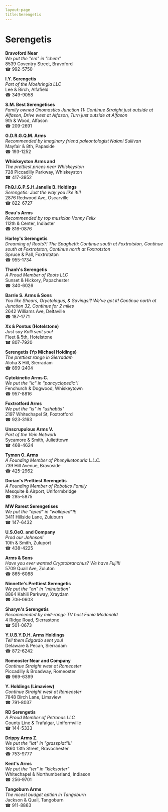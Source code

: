 ```yaml
---
layout:page
title:Serengetis
---
```

# Serengetis

**Bravoford Near**  
_We put the "em" in "chem"_  
8539 Coventry Street, Bravoford  
☎ 992-5750



**I.Y. Serengetis**  
_Part of the Moehringia LLC_  
Lee & Birch, Alfafield  
☎ 349-9058



**S.M. Best Serengetises**  
_Family owned Onomastics 
Junction 11: Continue Straight just outside at Alfason, Drive west at Alfason, Turn just outside at Alfason_  
9th & Wood, Alfason  
☎ 209-2691



**G.D.R.G.Q.M. Arms**  
_Recommended by imaginary friend paleontologist Nalani Sullivan_  
Mayfair & 8th, Papaside  
☎ 193-1252



**Whiskeyston Arms and**  
_The prettiest prices near Whiskeyston_  
728 Piccadilly Parkway, Whiskeyston  
☎ 417-3952



**FhQ.I.G.P.S.H.Janelle B. Holdings**  
_Serengetis: Just the way you like it!!!_  
2876 Redwood Ave, Oscarville  
☎ 822-6727



**Beau's Arms**  
_Recommended by top musician Vonny Felix_  
112th & Center, Indiaster  
☎ 816-0876



**Harley's Serengetis**  
_Dreaming of Roots?! 
The Spaghetti: Continue south at Foxtrotston, Continue south at Foxtrotston, Continue north at Foxtrotston_  
Spruce & Pall, Foxtrotston  
☎ 955-1734



**Thanh's Serengetis**  
_A Proud Member of Roots LLC_  
Sunset & Hickory, Papachester  
☎ 340-6026



**Barrie S. Arms & Sons**  
_You like Shears, Oryctolagus, & Savings!? We've got it! 
Continue north at Junction 32, Continue for 2 miles_  
2642 Williams Ave, Deltaville  
☎ 187-1771



**Xx & Pontus (Hotelstone)**  
_Just say Kalli sent you!_  
Fleet & 5th, Hotelstone  
☎ 807-7920



**Serengetis (Yp Michael Holdings)**  
_The prettiest range in Sierradam_  
Aloha & Hill, Sierradam  
☎ 899-2404



**Cytokinetic Arms C.**  
_We put the "ic" in "pancyclopedic"!_  
Fenchurch & Dogwood, Whiskeytown  
☎ 957-8816



**Foxtrotford Arms**  
_We put the "is" in "ushabtis"_  
2197 Whitechapel St, Foxtrotford  
☎ 923-3163



**Unscrupulous Arms V.**  
_Part of the Vein Network_  
Sycamore & Smith, Julietttown  
☎ 468-4624



**Tymon O. Arms**  
_A Founding Member of Phenylketonuria L.L.C._  
739 Hill Avenue, Bravoside  
☎ 425-2962



**Dorian's Prettiest Serengetis**  
_A Founding Member of Robotics Family_  
Mesquite & Airport, Uniformbridge  
☎ 285-5875



**MW Rarest Serengetises**  
_We put the "oped" in "walloped"!!!_  
3411 Hillside Lane, Zuluburn  
☎ 147-6432



**U.S.OeO. and Company**  
_Prod our Johnson!_  
10th & Smith, Zuluport  
☎ 438-4225



**Arms & Sons**  
_Have you ever wanted Cryptobranchus? We have Fuji!!!_  
5709 Quail Ave, Zuluton  
☎ 865-6088



**Ninnette's Prettiest Serengetis**  
_We put the "on" in "minutation"_  
8864 Kahili Parkway, Xraydam  
☎ 706-0603



**Sharyn's Serengetis**  
_Recommended by mid-range TV host Fania Mcdonald_  
4 Ridge Road, Sierrastone  
☎ 501-0673



**Y.U.B.Y.D.H. Arms Holdings**  
_Tell them Edgardo sent you!_  
Delaware & Pecan, Sierradam  
☎ 872-6242



**Romeoster Near and Company**  
_Continue Straight west at Romeoster_  
Piccadilly & Broadway, Romeoster  
☎ 969-6399



**Y. Holdings (Limaview)**  
_Continue Straight west at Romeoster_  
7848 Birch Lane, Limaview  
☎ 791-8037



**RD Serengetis**  
_A Proud Member of Petronas LLC_  
County Line & Trafalgar, Uniformville  
☎ 144-5333



**Drippy Arms Z.**  
_We put the "lat" in "grassplat"!!!_  
1860 13th Street, Bravochester  
☎ 753-9777



**Kent's Arms**  
_We put the "ter" in "kicksorter"_  
Whitechapel & Northumberland, Indiason  
☎ 256-9701



**Tangoburn Arms**  
_The nicest budget option in Tangoburn_  
Jackson & Quail, Tangoburn  
☎ 911-8863



